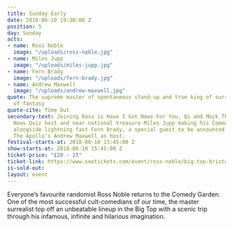 ```yaml
---
title: Sunday Early
date: 2018-06-10 19:30:00 Z
position: 5
day: Sunday
acts:
- name: Ross Noble
  image: "/uploads/ross-noble.jpg"
- name: Miles Jupp
  image: "/uploads/miles-jupp.jpg"
- name: Fern Brady
  image: "/uploads/fern-brady.jpg"
- name: Andrew Maxwell
  image: "/uploads/andrew-maxwell.jpg"
quote: The supreme master of spontaneous stand-up and true king of surreal flights
  of fantasy
quote-cite: Time Out
secondary-text: Joining Ross is Have I Got News For You, Qi and Mock The Week regular,
  News Quiz host and near national treasure Miles Jupp making his Comedy Garden debut
  alongside lightning fast Fern Brady, a special guest to be announced and Live At
  The Apollo’s Andrew Maxwell as host.
festival-starts-at: 2018-06-10 13:45:00 Z
show-starts-at: 2018-06-10 15:45:00 Z
ticket-price: "£20 - 25"
ticket-link: https://www.seetickets.com/event/ross-noble/big-top-bristol-comedy-garden/1224647
is-sold-out: 
layout: event
---
```


Everyone’s favourite randomist Ross Noble returns to the Comedy Garden. One of the most successful cult-comedians of our time, the master surrealist top off an unbeatable lineup in the Big Top with a scenic trip through his infamous, infinite and hilarious imagination.
